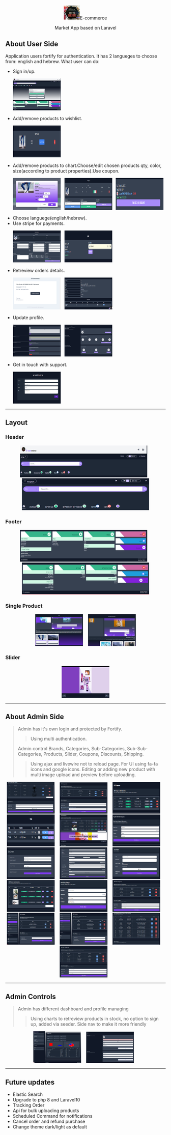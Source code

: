 <p align="center"><img src="public/backend/images/pexels-artem-beliaikin-1051747-logo.jpg" width="50">E-commerce</p>

<p align="center">
Market App based on Laravel
</p>

## About User Side

Application users fortify for authentication. It has 2 langueges to choose from: english and hebrew. What user can do:

- Sign in/up.<p align="left"><img src="public/images/ecommerce_images/login.png" width="150" height="100"></p>
- Add/remove products to wishlist.<p align="left"><img src="public/images/ecommerce_images/wishlist.png" width="150" height="100"></p>
- Add/remove products to chart.Choose/edit chosen products qty, color, size(according to product properties).Use coupon.<p align="left"><img src="public/images/ecommerce_images/add2chart.png" width="150" height="100"><span>&nbsp; &nbsp;</span><img src="public/images/ecommerce_images/myChart.png" width="150" height="100"><span>&nbsp; &nbsp;</span><img src="public/images/ecommerce_images/applied_coupon.png" width="150" height="100"></p>
- Choose languege(english/hebrew).
- Use stripe for payments.<p align="left"><img src="public/images/ecommerce_images/start_checkout.png" width="150" height="100"><span>&nbsp; &nbsp;</span><img src="public/images/ecommerce_images/stripe_checkout.png" width="150" height="100"></p>
- Retreview orders details.<p align="left"><img src="public/images/ecommerce_images/order_recieved_notification.png" width="150" height="100"><span>&nbsp; &nbsp;</span><img src="public/images/ecommerce_images/order_view.png" width="150" height="100"></p>
- Update profile.<p align="left"><img src="public/images/ecommerce_images/user_profile.png" width="150" height="100"><span>&nbsp; &nbsp;</span><img src="public/images/ecommerce_images/user_dashboard.png" width="150" height="100"></p>
- Get in touch with support.<p align="left"><img src="public/images/ecommerce_images/support.png" width="150" height="100"></p>

---

## Layout

### Header

<p align="center">
<img src="public/images/ecommerce_images/header.png" width="400" height="100"><span>&nbsp; &nbsp;</span>
<img src="public/images/ecommerce_images/hebrew_header.png" width="400" height="100">
</p>

### Footer

<p align="center">
<img src="public/images/ecommerce_images/footer.png" width="400" height="100"><span>&nbsp; &nbsp;</span>
<img src="public/images/ecommerce_images/hebrew_footer.png" width="400" height="100">
</p>

### Single Product

<p align="center">
<img src="public/images/ecommerce_images/single_product.png" width="150" height="100"><span>&nbsp; &nbsp;</span>
<img src="public/images/ecommerce_images/hebrew_single.png" width="150" height="100">
</p>


### Slider

<p align="center">
<img src="public/images/ecommerce_images/slider.png" width="150" height="100"><span>
</p>

---

## About Admin Side

> Admin has it's own login and protected by Fortify.
>
>>Using multi authentication.
>
> Admin control Brands, Categories, Sub-Categories, Sub-Sub-Categories, Products, Slider, Coupons, Discounts, Shipping.
>
>> Using ajax and livewire not to reload page.
>> For UI using fa-fa icons and google icons.
>> Editing or adding new product with multi image upload and preview before uploading.

<p align="center">
<img src="public/images/ecommerce_images/all_brands.png" width="150" height="100"><span>&nbsp; &nbsp;</span>
<img src="public/images/ecommerce_images/all_categories.png" width="150" height="100">&nbsp; &nbsp;
<img src="public/images/ecommerce_images/all_coupons.png" width="150" height="100"><span>&nbsp; &nbsp;</span>
<img src="public/images/ecommerce_images/all_orders.png" width="150" height="100">&nbsp; &nbsp;
<img src="public/images/ecommerce_images/all_products.png" width="150" height="100"><span>&nbsp; &nbsp;</span>
<img src="public/images/ecommerce_images/edit_sub_sub.png" width="150" height="100">&nbsp; &nbsp;
<img src="public/images/ecommerce_images/new_coupon.png" width="150" height="100"><span>&nbsp; &nbsp;</span>
<img src="public/images/ecommerce_images/new_product.png" width="150" height="100">&nbsp; &nbsp;
<img src="public/images/ecommerce_images/new_slider_item.png" width="150" height="100"><span>&nbsp; &nbsp;</span>
<img src="public/images/ecommerce_images/slider_info.png" width="150" height="100">&nbsp; &nbsp;
<img src="public/images/ecommerce_images/new_sub_sub_category.png" width="150" height="100"><span>&nbsp; &nbsp;</span>
<img src="public/images/ecommerce_images/sub_category.png" width="150" height="100">&nbsp; &nbsp;
<img src="public/images/ecommerce_images/shipping_devisions.png" width="150" height="100"><span>&nbsp; &nbsp;</span>
<img src="public/images/ecommerce_images/shipping_districts.png" width="150" height="100">&nbsp; &nbsp;
<img src="public/images/ecommerce_images/shipping_states.png" width="150" height="100"><span>&nbsp; &nbsp;</span>
<img src="public/images/ecommerce_images/sub_category.png" width="150" height="100">&nbsp; &nbsp;
</p>

---

## Admin Controls

> Admin has different dashboard and profile managing
>
>> Using charts to retreview products in stock, no option to sign up, added via seeder.
>> Side nav to make it more friendly

<p align="center">
<img src="public/images/ecommerce_images/admin_dashboard.png" width="150" height="100"><span>&nbsp; &nbsp;</span>
<img src="public/images/ecommerce_images/admin_profile.png" width="150" height="100"><span>&nbsp; &nbsp;</span>
</p>

---

## Future updates

- Elastic Search
- Upgrade to php 8 and Laravel10
- Tracking Order
- Api for bulk uploading products
- Scheduled Command for notifications
- Cancel order and refund purchase
- Change theme dark/light as default


